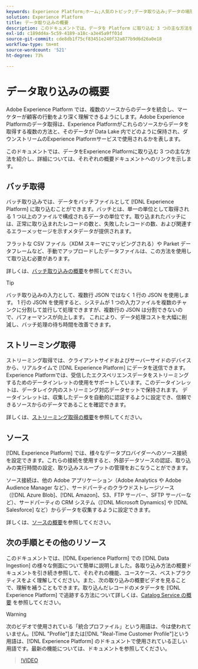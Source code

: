 ```yaml
---
keywords: Experience Platform;ホーム;人気のトピック;データ取り込み;データの場所;データの場所;データ管理;データ管理;系列;系列;バッチ;バッチ;取り込んだデータ
solution: Experience Platform
title: データ取り込みの概要
description: このドキュメントでは、データを Platform に取り込む 3 つの主な方法を紹介し、詳細については、それぞれの概要ドキュメントへのリンクを示します。
exl-id: c189dd4a-5c59-4189-a18c-a3e45a9ff01d
source-git-commit: cde8db1f75cf83451e240f32a877b9d6d26a0e18
workflow-type: tm+mt
source-wordcount: '521'
ht-degree: 73%

---
```


# データ取り込みの概要

Adobe Experience Platform では、複数のソースからのデータを統合し、マーケターが顧客の行動をより深く理解できるようにします。Adobe Experience Platformのデータ取得は、Experience Platformがこれらのソースからデータを取得する複数の方法と、そのデータが Data Lake 内でどのように保持され、ダウンストリームのExperience Platformサービスで使用されるかを表します。

このドキュメントでは、データをExperience Platformに取り込む 3 つの主な方法を紹介し、詳細については、それぞれの概要ドキュメントへのリンクを示します。

## バッチ取得

バッチ取り込みでは、データをバッチファイルとして [!DNL Experience Platform] に取り込むことができます。バッチとは、単一の単位として取得される 1 つ以上のファイルで構成されるデータの単位です。取り込まれたバッチには、正常に取り込まれたレコードの数と、失敗したレコードの数、および関連するエラーメッセージを示すメタデータが提供されます。

フラットな CSV ファイル（XDM スキーマにマッピングされる）や Parket データフレームなど、手動でアップロードしたデータファイルは、この方法を使用して取り込む必要があります。

詳しくは、[バッチ取り込みの概要](./batch-ingestion/overview.md)を参照してください。

>[!TIP]
>
>バッチ取り込みの入力として、複数行 JSON ではなく 1 行の JSON を使用します。 1 行の JSON を使用すると、システムが 1 つの入力ファイルを複数のチャンクに分割して並行して処理できますが、複数行の JSON は分割できないので、パフォーマンスが向上します。 これにより、データ処理コストを大幅に削減し、バッチ処理の待ち時間を改善できます。

## ストリーミング取得

ストリーミング取得では、クライアントサイドおよびサーバーサイドのデバイスから、リアルタイムで [!DNL Experience Platform] にデータを送信できます。Experience Platformでは、受信したエクスペリエンスデータをストリーミングするためのデータインレットの使用をサポートしています。このデータインレットは、データレイク内のストリーミング対応データセットで保持されます。 データインレットは、収集したデータを自動的に認証するように設定でき、信頼できるソースからのデータであることを確認できます。

詳しくは、[ストリーミング取得の概要](./streaming-ingestion/overview.md)を参照してください。

## ソース

[!DNL Experience Platform] では、様々なデータプロバイダーへのソース接続を設定できます。これらの接続を使用すると、外部データソースの認証、取り込みの実行時間の設定、取り込みスループットの管理をおこなうことができます。

ソース接続は、他の Adobe アプリケーション（Adobe Analytics や Adobe Audience Manager など）、サードパーティのクラウドストレージソース（[!DNL Azure Blob]、[!DNL Amazon]、S3、FTP サーバー、SFTP サーバーなど）、サードパーティの CRM システム（[!DNL Microsoft Dynamics] や [!DNL Salesforce] など）からデータを収集するように設定できます。

詳しくは、[ソースの概要](../sources/home.md)を参照してください。

## 次の手順とその他のリソース

このドキュメントでは、[!DNL Experience Platform] での [!DNL Data Ingestion] の様々な側面について簡単に説明しました。各取り込み方法の概要ドキュメントを引き続き参照して、それぞれの機能、ユースケース、ベストプラクティスをよく理解してください。また、次の取り込みの概要ビデオを見ることで、理解を補うこともできます。取り込んだレコードのメタデータを [!DNL Experience Platform] で追跡する方法について詳しくは、[Catalog Service の概要](../catalog/home.md) を参照してください。

>[!WARNING]
>
>次のビデオで使用されている「統合プロファイル」という用語は、今は使われていません。[!DNL "Profile"]または[!DNL "Real-Time Customer Profile"]という用語は、[!DNL Experience Platform] のドキュメントで使用されている正しい用語です。最新の機能については、ドキュメントを参照してください。

>[!VIDEO](https://video.tv.adobe.com/v/27106?quality=12&learn=on)
